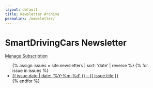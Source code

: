 ```yaml
---
layout: default
title: Newsletter Archive
permalink: /newsletter/
---
```


<h1>SmartDrivingCars Newsletter</h1>

<p class="newsletter-actions">
  <a class="btn manage-subscription" href="https://kornhauser.princeton.edu/newsletter">Manage Subscription</a>
  </p>

<ul class="newsletter-archive">
{% assign issues = site.newsletters | sort: 'date' | reverse %}
{% for issue in issues %}
  <li>
    <a href="{{ issue.url }}"><time datetime="{{ issue.date | date_to_xmlschema }}">{{ issue.date | date: '%Y-%m-%d' }}</time> – {{ issue.title }}</a>
  </li>
{% endfor %}
</ul>
